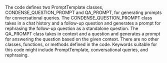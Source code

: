 The code defines two PromptTemplate classes, CONDENSE_QUESTION_PROMPT and QA_PROMPT, for generating prompts for conversational queries. The CONDENSE_QUESTION_PROMPT class takes in a chat history and a follow-up question and generates a prompt for rephrasing the follow-up question as a standalone question. The QA_PROMPT class takes in context and a question and generates a prompt for answering the question based on the given context. There are no other classes, functions, or methods defined in the code. Keywords suitable for this code might include PromptTemplate, conversational queries, and rephrasing.

